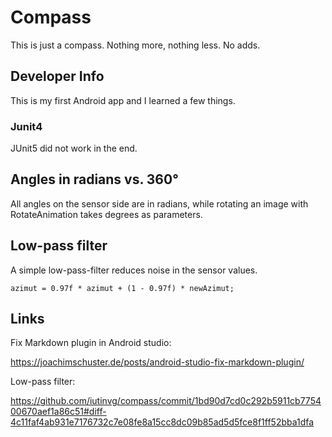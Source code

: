 # Compass
This is just a compass. Nothing more, nothing less. No adds.

## Developer Info
This is my first Android app and I learned a few things.

### Junit4
JUnit5 did not work in the end.

## Angles in radians vs. 360°
All angles on the sensor side are in radians, while rotating an image with RotateAnimation takes degrees as parameters.

## Low-pass filter
A simple low-pass-filter reduces noise in the sensor values.
```
azimut = 0.97f * azimut + (1 - 0.97f) * newAzimut;
```

## Links
Fix Markdown plugin in Android studio:

https://joachimschuster.de/posts/android-studio-fix-markdown-plugin/

Low-pass filter:

https://github.com/iutinvg/compass/commit/1bd90d7cd0c292b5911cb775400670aef1a86c51#diff-4c11faf4ab931e7176732c7e08fe8a15cc8dc09b85ad5d5fce8f1ff52bba1dfa


